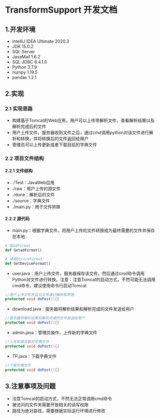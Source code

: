 # TransformSupport  开发文档

## 1.开发环境

* IntelliJ IDEA Ultimate 2020.3
* JDK 15.0.2
* SQL Server
* JavaMail 1.6.2
* SQL JDBC 8.4.1.0
* Python 3.7.9
* numpy 1.19.5
* pandas 1.2.1

## 2.实现

### 2.1 实现思路

* 构建基于Tomcat的Web应用，用户可以上传带解析文件，查看解析结果以及解析完成后的文件
* 用户上传文件，服务器收到文件之后，通过cmd调用python对该文件进行解析和转换，并将转换后的文件返回给用户
* 管理员可以上传更新或者下载目前的字典文件

### 2.2 项目文件结构

#### 2.2.1 文件结构

* ./Test：JavaWeb应用
* ./raw：用户上传的源文件
* ./done：解析后的文件
* ./source：字典文件
* ./main.py：用于文件转换

#### 2.2.2 源代码

* main.py：根据字典文件，将用户上传的文件转换成为最终需要的文件并保存在本地

```python
# 取adFormat
def GetadFormat()

# 读取DeviceFormat
def GetDeviceFormat()
```

* user.java：用户上传文件，服务器保存该文件，然后通过cmd命令调用Python对文件进行转换。注意：注意Tomcat的启动方式，不然可能无法调用cmd命令，建议使用命令行启动Tomcat

```java
//用户上传文件并且对文件进行解析和转换
protected void doPost(){}

```

* download.java：服务器将解析结果和解析完成的文件发送给用户

```java
//服务器将解析结果和解析完成的文件发送给用户
protected void doPost(){}
```

* admin.java：管理员操作，上传新的字典文件

```java
//上传和保存新的字典文件
protected void doPost(){}
```

* TP.java：下载字典文件

```java
//下载字典文件
protected void doPost(){}
```

## 3.注意事项及问题

* 注意Tomcat的启动方式，不然无法正常调用cmd命令
* 被访问的文件夹需要开放相关的读写权限
* 路径为绝对路径，需要根据实际运行环境进行修改

